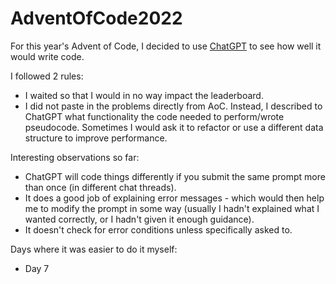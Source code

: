 # AdventOfCode2022

For this year's Advent of Code, I decided to use [ChatGPT](https://chat.openai.com/chat) to see how well it would write code. 

I followed 2 rules:
- I waited so that I would in no way impact the leaderboard.
- I did not paste in the problems directly from AoC. Instead, I described to ChatGPT what functionality the code needed to perform/wrote pseudocode. Sometimes I would ask it to refactor or use a different data structure to improve performance.

Interesting observations so far:
- ChatGPT will code things differently if you submit the same prompt more than once (in different chat threads). 
- It does a good job of explaining error messages - which would then help me to modify the prompt in some way (usually I hadn't explained what I wanted correctly, or I hadn't given it enough guidance).
- It doesn't check for error conditions unless specifically asked to.

Days where it was easier to do it myself:
- Day 7
